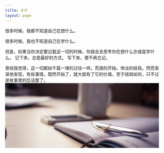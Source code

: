 ```yaml
---
title: 关于
layout: page
---
```

很多时候，我都不知道自己在想什么。

很多时候，我也不知道自己在学什么。

但是，如果当你决定要记载这一切的时候，你就会去思考你在想什么亦或是学什么。
记下来，总是最好的方式。
写下来，便不再忘记。

曾经我觉得，这一切都如千篇一律的过往一样。荒唐的开始，惨淡的结局。然而渐渐地发现，有些事情，既然开始了，就大抵有了它的价值，至于结局如何，只不过是故事里的后话罢了。
<img src="/assets/images/record.png" style="display:block;margin:auto"/>
